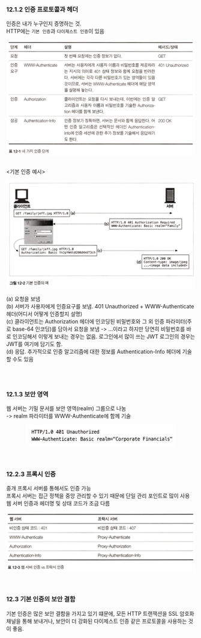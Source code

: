 
<br>
<br>
<br>


### 12.1.2 인증 프로토콜과 헤더
인증은 내가 누구인지 증명하는 것.  
HTTP에는 `기본 인증`과 `다이제스트 인증`이 있음

<div align="center">
    <img src="./img/1.png" alt="" style="width: 600px;" />
</div>

<br>

<기본 인증 예시>
<div align="center">
    <img src="./img/2.png" alt="" style="width: 600px;" />
</div>

(a) 요청을 보냄  
(b) 서버가 사용자에게 인증요구를 보냄. 401 Unauthorized + WWW-Authenticate 헤더(어디서 어떻게 인증할지 설명)  
(c) 클라이언트는 Authorization 헤더에 인코딩된 비밀번호와 그 외 인증 파라미터(주로 base-64 인코딩)를 담아서 요청을 보냄 -> ...이라고 하지만 당연히 비밀번호를 바로 인코딩해서 이렇게 보내는 경우는 없음. 로그인에서 많이 쓰는 JWT 로그인의 경우는 JWT를 여기에 담기도 함.   
(d) 응답. 추가적으로 인증 알고리즘에 대한 정보를 Authentication-Info 헤더에 기술할 수도 있음

<br>
<br>

### 12.1.3 보안 영역
웹 서버는 기밀 문서를 보안 영역(realm) 그룹으로 나눔  
-> realm 파라미터를 WWW-Authenticate에 함께 기술  
<div align="center">
    <img src="./img/3.png" alt="" style="width: 400px;" />
</div>

<br>
<br>

### 12.2.3 프록시 인증
중개 프록시 서버를 통해서도 인증 가능  
프록시 서버는 접근 정책을 중앙 관리할 수 있기 때문에 단일 관리 포인트로 많이 사용  
웹 서버 인증과 헤더명 및 상태 코드가 조금 다름  
<div align="center">
    <img src="./img/4.png" alt="" style="width: 600px;" />
</div>

<br>
<br>


### 12.3 기본 인증의 보안 결함
기본 인증은 많은 보안 결함을 가지고 있기 떄문에, 모든 HTTP 트랜잭션을 SSL 암호화 채널을 통해 보내거나, 보안이 더 강화된 다이제스트 인증 같은 프로토콜을 사용하는 것이 좋음.  